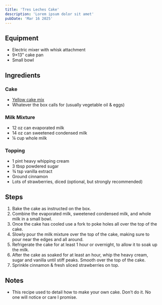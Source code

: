 ```yaml
---
title: 'Tres Leches Cake'
description: 'Lorem ipsum dolor sit amet'
pubDate: 'Mar 16 2025'
---
```


## Equipment

- Electric mixer with whisk attachment
- 9×13" cake pan
- Small bowl

## Ingredients

### Cake

- [Yellow cake mix](https://www.kroger.com/p/betty-crocker-favorites-super-moist-yellow-cake-mix/0001600020711)
- Whatever the box calls for (usually vegetable oil & eggs)

### Milk Mixture

- 12 oz can evaporated milk
- 14 oz can sweetened condensed milk
- ¼ cup whole milk

### Topping

- 1 pint heavy whipping cream
- 3 tbsp powdered sugar
- ¾ tsp vanilla extract
- Ground cinnamon
- Lots of strawberries, diced (optional, but strongly recommended)

## Steps

1. Bake the cake as instructed on the box.
2. Combine the evaporated milk, sweetened condensed milk, and whole milk in a small bowl.
3. Once the cake has cooled use a fork to poke holes all over the top of the cake.
4. Slowly pour the milk mixture over the top of the cake, making sure to pour near the edges and all around.
5. Refrigerate the cake for at least 1 hour or overnight, to allow it to soak up the milk.
6. After the cake as soaked for at least an hour, whip the heavy cream, sugar and vanilla until stiff peaks. Smooth over the top of the cake.
7. Sprinkle cinnamon & fresh sliced strawberries on top.

## Notes

- This recipe used to detail how to make your own cake. Don't do it. No one will notice or care I promise.
